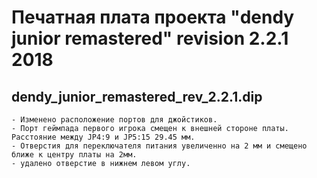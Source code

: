 # Печатная плата проекта "dendy junior remastered" revision 2.2.1 2018

## dendy_junior_remastered_rev_2.2.1.dip 

	- Изменено расположение портов для джойстиков.
	- Порт геймпада первого игрока смещен к внешней стороне платы. Расстояние между JP4:9 и JP5:15 29.45 мм.
	- Отверстия для переключателя питания увеличенно на 2 мм и смещено ближе к центру платы на 2мм.
	- удалено отверстие в нижнем левом углу.